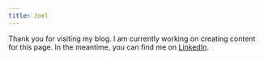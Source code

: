 ```yaml
---
title: Joel
---
```

<!-- Redirect to LinkedIn until content is provided -->
<!-- truncate -->
Thank you for visiting my blog. I am currently working on creating content for this page. In the meantime, you can find me on [LinkedIn](https://www.linkedin.com/in/joel-escutia-79905a9).
